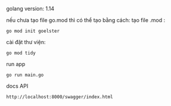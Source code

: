 golang version: 1.14 

nếu chưa tạo file go.mod thì có thể tạo bằng cách:
tạo file .mod :
```
go mod init goelster
```

cài đặt thư viện: 
```
go mod tidy
```

run app
```
go run main.go
```

docs API
```
http://localhost:8000/swagger/index.html
```